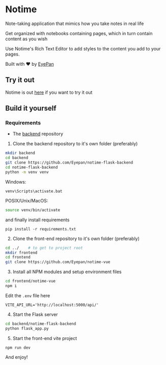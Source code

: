 # Notime
Note-taking application that mimics how you take notes in real life

Get organized with notebooks containing pages, which in turn contain content as you wish

Use Notime's Rich Text Editor to add styles to the content you add to your pages. 

Built with ❤️ by [EyePan](https://github.com/Eyepan)

## Try it out

Notime is out [here](https://eyepan.github.io/notime-vue) if you want to try it out

## Build it yourself

### Requirements
- The [backend](https://github.com/Eyepan/notime-flask-backend) repository

1. Clone the backend repository to it's own folder (preferably)
```BASH
mkdir backend 
cd backend 
git clone https://github.com/Eyepan/notime-flask-backend 
cd notime-flask-backend
python -m venv venv
```
Windows: 			
```
venv\Scripts\activate.bat
```
POSIX/Unix/MacOS:	
```BASH
source venv/bin/activate
```

and finally install requirements
```
pip install -r requirements.txt
```
2. Clone the front-end repository to it's own folder (preferably)
```BASH
cd ../    # to get to project root
mkdir frontend
cd frontend 
git clone https://github.com/Eyepan/notime-vue
```



3. Install all NPM modules and setup environment files
```BASH
cd frontend/notime-vue
npm i
```
Edit the `.env` file here
```ENV
VITE_API_URL='http://localhost:5000/api/'
```

4. Start the Flask server
```BASH
cd backend/notime-flask-backend
python flask_app.py
```

5. Start the front-end vite project
```
npm run dev
```

And enjoy!